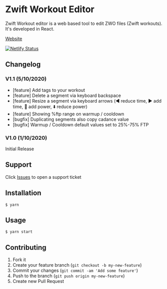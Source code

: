# Zwift Workout Editor

Zwift Workout editor is a web based tool to edit ZWO files (Zwift workouts). It's developed in React. 

[Website](https://www.zwiftworkout.com/)

[![Netlify Status](https://api.netlify.com/api/v1/badges/0379dca2-6a91-4d51-af55-ea3fa0489520/deploy-status)](https://app.netlify.com/sites/zwiftworkout/deploys)

## Changelog

### V1.1 (5/10/2020)

- [feature] Add tags to your workout
- [feature] Delete a segment via keyboard backspace
- [feature] Resize a segment via keyboard arrows (◀️ reduce time, ▶️ add time, 🔼 add power, ⬇️ reduce power) 
- [feature] Showing %ftp range on warmup / cooldown
- [bugfix] Duplicating segments also copy cadance value
- [bugfix] Warmup / Cooldown default values set to 25%-75% FTP 

### V1.0 (1/10/2020)

Initial Release


## Support

Click [Issues](https://github.com/breiko83/zwo-editor/issues) to open a support ticket 

## Installation

    $ yarn

## Usage

    $ yarn start

## Contributing

1. Fork it
2. Create your feature branch (`git checkout -b my-new-feature`)
3. Commit your changes (`git commit -am 'Add some feature'`)
4. Push to the branch (`git push origin my-new-feature`)
5. Create new Pull Request
